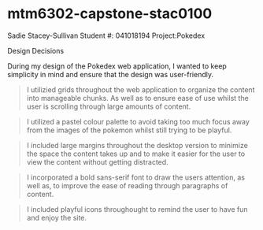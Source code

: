 # mtm6302-capstone-stac0100
Sadie Stacey-Sullivan
Student #: 041018194
Project:Pokedex

Design Decisions 

During my design of the Pokedex web application, I wanted to keep simplicity in mind
and ensure that the design was user-friendly.

> I utilizied grids throughout the web application to organize the content into manageable
chunks. As well as to ensure ease of use whilst the user is scrolling through large amounts
of content. 

> I utilized a pastel colour palette to avoid taking too much focus away from the images of 
the pokemon whilst still trying to be playful. 

> I included large margins throughout the desktop version to minimize the space the content
takes up and to make it easier for the user to view the content without getting distracted. 

>  I incorporated a bold sans-serif font to draw the users attention, as well as, to improve
the ease of reading through paragraphs of content. 

> I included playful icons throughought to remind the user to have fun and enjoy the site.